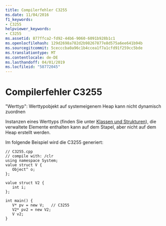 ```yaml
---
title: Compilerfehler C3255
ms.date: 11/04/2016
f1_keywords:
- C3255
helpviewer_keywords:
- C3255
ms.assetid: 877ffca2-fd92-44b6-9060-6091b928b1c1
ms.openlocfilehash: 129d2698a782d2b98267877e8d575a6ee641b94b
ms.sourcegitcommit: 5cecccba0a96c1b4ccea1f7a1cfd91f259cc5bde
ms.translationtype: MT
ms.contentlocale: de-DE
ms.lasthandoff: 04/01/2019
ms.locfileid: "58772045"
---
```

# <a name="compiler-error-c3255"></a>Compilerfehler C3255

"Werttyp": Werttypobjekt auf systemeigenem Heap kann nicht dynamisch zuordnen

Instanzen eines Werttyps (finden Sie unter [Klassen und Strukturen](../../extensions/classes-and-structs-cpp-component-extensions.md)), die verwaltete Elemente enthalten kann auf dem Stapel, aber nicht auf dem Heap erstellt werden.

Im folgende Beispiel wird die C3255 generiert:

```
// C3255.cpp
// compile with: /clr
using namespace System;
value struct V {
   Object^ o;
};

value struct V2 {
   int i;
};

int main() {
   V* pv = new V;   // C3255
   V2* pv2 = new V2;
   V v2;
}
```
